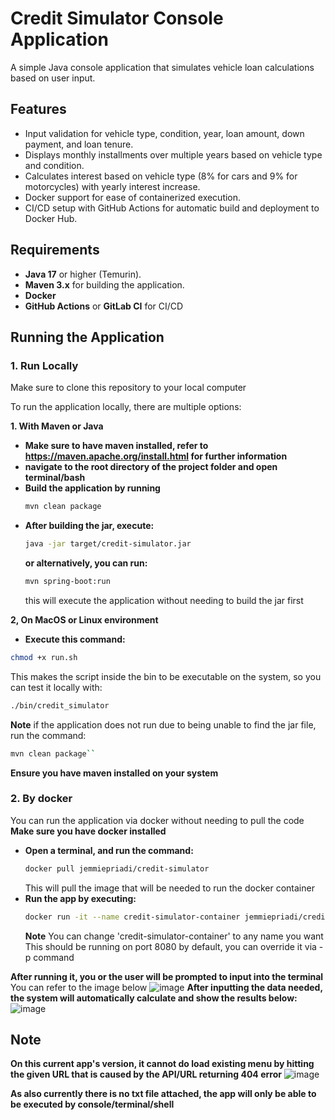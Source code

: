 # Credit Simulator Console Application

A simple Java console application that simulates vehicle loan calculations based on user input.

## Features

- Input validation for vehicle type, condition, year, loan amount, down payment, and loan tenure.
- Displays monthly installments over multiple years based on vehicle type and condition.
- Calculates interest based on vehicle type (8% for cars and 9% for motorcycles) with yearly interest increase.
- Docker support for ease of containerized execution.
- CI/CD setup with GitHub Actions for automatic build and deployment to Docker Hub.

## Requirements

- **Java 17** or higher (Temurin).
- **Maven 3.x** for building the application.
- **Docker**
- **GitHub Actions** or **GitLab CI** for CI/CD

## Running the Application

### 1. Run Locally
Make sure to clone this repository to your local computer

To run the application locally, there are multiple options:

**1. With Maven or Java**
- **Make sure to have maven installed, refer to https://maven.apache.org/install.html for further information**
- **navigate to the root directory of the project folder and open terminal/bash**
- **Build the application by running**
  ```bash
  mvn clean package
- **After building the jar, execute:**
  ```bash
  java -jar target/credit-simulator.jar
  ```
  **or alternatively, you can run:**
  ```bash
  mvn spring-boot:run
  ```
  this will execute the application without needing to build the jar first

**2, On MacOS or Linux environment**
- **Execute this command:**
```bash
chmod +x run.sh
```
This makes the script inside the bin to be executable on the system, so you can test it locally with:
```bash
./bin/credit_simulator
```
**Note**
if the application does not run due to being unable to find the jar file, run the command:
```bash
mvn clean package``
```
**Ensure you have maven installed on your system**



### 2. By docker ###
You can run the application via docker without needing to pull the code
**Make sure you have docker installed**
- **Open a terminal, and run the command:**
  ```bash
  docker pull jemmiepriadi/credit-simulator
  ```
  This will pull the image that will be needed to run the docker container
- **Run the app by executing:**
  ```bash
  docker run -it --name credit-simulator-container jemmiepriadi/credit-simulator
  ```
  **Note**
  You can change 'credit-simulator-container' to any name you want
  This should be running on port 8080 by default, you can override it via -p command

**After running it, you or the user will be prompted to input into the terminal**  
You can refer to the image below
![image](https://github.com/user-attachments/assets/c0447874-5d64-4d33-bdbe-e84f9b7c1de5)
**After inputting the data needed, the system will automatically calculate and show the results below:**
![image](https://github.com/user-attachments/assets/27390866-7946-4dcd-b3c9-ae8cfd228514)


## Note
**On this current app's version, it cannot do load existing menu by hitting the given URL that is caused by the API/URL returning 404 error**
![image](https://github.com/user-attachments/assets/c49bba1f-90d5-4adf-8c2c-41378d5475e1)


**As also currently there is no txt file attached, the app will only be able to be executed by console/terminal/shell**
